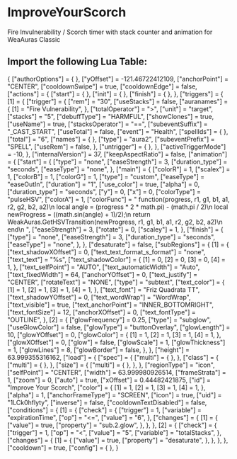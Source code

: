 # ImproveYourScorch
Fire Invulnerability / Scorch timer with stack counter and animation for WeaAuras Classic

## Import the following Lua Table:

{
    ["authorOptions"] = {
    },
    ["yOffset"] = -121.46722412109,
    ["anchorPoint"] = "CENTER",
    ["cooldownSwipe"] = true,
    ["cooldownEdge"] = false,
    ["actions"] = {
        ["start"] = {
        },
        ["init"] = {
        },
        ["finish"] = {
        },
    },
    ["triggers"] = {
        [1] = {
            ["trigger"] = {
                ["rem"] = "30",
                ["useStacks"] = false,
                ["auranames"] = {
                    [1] = "Fire Vulnerability",
                },
                ["totalOperator"] = ">",
                ["unit"] = "target",
                ["stacks"] = "5",
                ["debuffType"] = "HARMFUL",
                ["showClones"] = true,
                ["useName"] = true,
                ["stacksOperator"] = "==",
                ["subeventSuffix"] = "_CAST_START",
                ["useTotal"] = false,
                ["event"] = "Health",
                ["spellIds"] = {
                },
                ["total"] = "6",
                ["names"] = {
                },
                ["type"] = "aura2",
                ["subeventPrefix"] = "SPELL",
                ["useRem"] = false,
            },
            ["untrigger"] = {
            },
        },
        ["activeTriggerMode"] = -10,
    },
    ["internalVersion"] = 37,
    ["keepAspectRatio"] = false,
    ["animation"] = {
        ["start"] = {
            ["type"] = "none",
            ["easeStrength"] = 3,
            ["duration_type"] = "seconds",
            ["easeType"] = "none",
        },
        ["main"] = {
            ["colorR"] = 1,
            ["scalex"] = 1,
            ["colorB"] = 1,
            ["colorG"] = 1,
            ["type"] = "custom",
            ["easeType"] = "easeOutIn",
            ["duration"] = "1",
            ["use_color"] = true,
            ["alpha"] = 0,
            ["duration_type"] = "seconds",
            ["y"] = 0,
            ["x"] = 0,
            ["colorType"] = "pulseHSV",
            ["colorA"] = 1,
            ["colorFunc"] = "    function(progress, r1, g1, b1, a1, r2, g2, b2, a2)\\n      local angle = (progress * 2 * math.pi) - (math.pi / 2)\\n      local newProgress = ((math.sin(angle) + 1)/2);\\n      return WeakAuras.GetHSVTransition(newProgress, r1, g1, b1, a1, r2, g2, b2, a2)\\n    end\\n  ",
            ["easeStrength"] = 3,
            ["rotate"] = 0,
            ["scaley"] = 1,
        },
        ["finish"] = {
            ["type"] = "none",
            ["easeStrength"] = 3,
            ["duration_type"] = "seconds",
            ["easeType"] = "none",
        },
    },
    ["desaturate"] = false,
    ["subRegions"] = {
        [1] = {
            ["text_shadowXOffset"] = 0,
            ["text_text_format_s_format"] = "none",
            ["text_text"] = "%s",
            ["text_shadowColor"] = {
                [1] = 0,
                [2] = 0,
                [3] = 0,
                [4] = 1,
            },
            ["text_selfPoint"] = "AUTO",
            ["text_automaticWidth"] = "Auto",
            ["text_fixedWidth"] = 64,
            ["anchorYOffset"] = 0,
            ["text_justify"] = "CENTER",
            ["rotateText"] = "NONE",
            ["type"] = "subtext",
            ["text_color"] = {
                [1] = 1,
                [2] = 1,
                [3] = 1,
                [4] = 1,
            },
            ["text_font"] = "Friz Quadrata TT",
            ["text_shadowYOffset"] = 0,
            ["text_wordWrap"] = "WordWrap",
            ["text_visible"] = true,
            ["text_anchorPoint"] = "INNER_BOTTOMRIGHT",
            ["text_fontSize"] = 12,
            ["anchorXOffset"] = 0,
            ["text_fontType"] = "OUTLINE",
        },
        [2] = {
            ["glowFrequency"] = 0.25,
            ["type"] = "subglow",
            ["useGlowColor"] = false,
            ["glowType"] = "buttonOverlay",
            ["glowLength"] = 10,
            ["glowYOffset"] = 0,
            ["glowColor"] = {
                [1] = 1,
                [2] = 1,
                [3] = 1,
                [4] = 1,
            },
            ["glowXOffset"] = 0,
            ["glow"] = false,
            ["glowScale"] = 1,
            ["glowThickness"] = 1,
            ["glowLines"] = 8,
            ["glowBorder"] = false,
        },
    },
    ["height"] = 63.999355316162,
    ["load"] = {
        ["spec"] = {
            ["multi"] = {
            },
        },
        ["class"] = {
            ["multi"] = {
            },
        },
        ["size"] = {
            ["multi"] = {
            },
        },
    },
    ["regionType"] = "icon",
    ["selfPoint"] = "CENTER",
    ["width"] = 63.999980926514,
    ["frameStrata"] = 1,
    ["zoom"] = 0,
    ["auto"] = true,
    ["xOffset"] = 0.44482421875,
    ["id"] = "Improve Your Scorch",
    ["color"] = {
        [1] = 1,
        [2] = 1,
        [3] = 1,
        [4] = 1,
    },
    ["alpha"] = 1,
    ["anchorFrameType"] = "SCREEN",
    ["icon"] = true,
    ["uid"] = "1LCk0hflyty",
    ["inverse"] = false,
    ["cooldownTextDisabled"] = false,
    ["conditions"] = {
        [1] = {
            ["check"] = {
                ["trigger"] = 1,
                ["variable"] = "expirationTime",
                ["op"] = "<=",
                ["value"] = "6",
            },
            ["changes"] = {
                [1] = {
                    ["value"] = true,
                    ["property"] = "sub.2.glow",
                },
            },
        },
        [2] = {
            ["check"] = {
                ["trigger"] = 1,
                ["op"] = "<",
                ["value"] = "5",
                ["variable"] = "totalStacks",
            },
            ["changes"] = {
                [1] = {
                    ["value"] = true,
                    ["property"] = "desaturate",
                },
            },
        },
    },
    ["cooldown"] = true,
    ["config"] = {
    },
}
